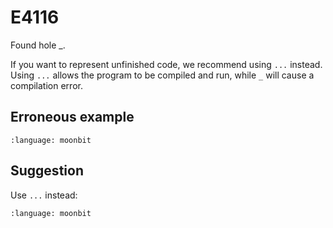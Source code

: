 # E4116

Found hole _.

If you want to represent unfinished code, we recommend using `...` instead.
Using `...` allows the program to be compiled and run, while `_` will cause a
compilation error.

## Erroneous example

```{literalinclude} /sources/error_codes/E4116_error/top.mbt
:language: moonbit
```

## Suggestion

Use `...` instead:

```{literalinclude} /sources/error_codes/E4116_fixed/top.mbt
:language: moonbit
```
